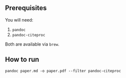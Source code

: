 ## Prerequisites

You will need:

1. `pandoc`
2. `pandoc-citeproc`

Both are available via `brew`.

## How to run

    pandoc paper.md -o paper.pdf --filter pandoc-citeproc
